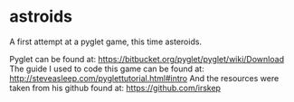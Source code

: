 # astroids
A first attempt at a pyglet game, this time asteroids.

Pyglet can be found at: https://bitbucket.org/pyglet/pyglet/wiki/Download
The guide I used to code this game can be found at: http://steveasleep.com/pyglettutorial.html#intro
And the resources were taken from his github found at: https://github.com/irskep
